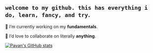 ## `welcome to my github. this has everything i do, learn, fancy, and try`.

🌱 I’m currently working on my __fundamentals__.

💞️ I’d love to collaborate on literally __anything__.

[![Pavan's GitHub stats](https://github-readme-stats.vercel.app/api?username=pavanistaken)](https://github.com/anuraghazra/github-readme-stats)

<!---
pavankumar-balij/pavankumar-balij is a ✨ special ✨ repository because its `README.md` (this file) appears on your GitHub profile.
You can click the Preview link to take a look at your changes.
--->
